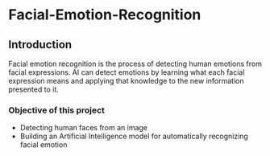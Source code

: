 # Facial-Emotion-Recognition
## Introduction
Facial emotion recognition is the process of detecting human emotions from facial expressions. 
AI can detect emotions by learning what each facial expression means and applying that knowledge to the new information presented to it. 
### Objective of this project 
- Detecting human faces from an image
- Building an Artificial Intelligence model for automatically recognizing facial emotion 
